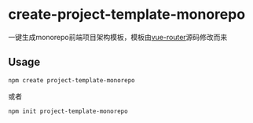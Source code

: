 # create-project-template-monorepo
一键生成monorepo前端项目架构模板，模板由[vue-router](https://github.com/vuejs/router)源码修改而来

## Usage

```sh
npm create project-template-monorepo
```

或者

```sh
npm init project-template-monorepo
```